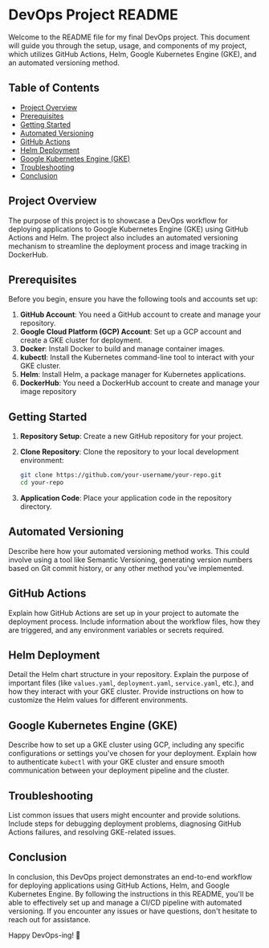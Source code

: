 # DevOps Project README

Welcome to the README file for my final DevOps project. This document will guide you through the setup, usage, and components of my project, which utilizes GitHub Actions, Helm, Google Kubernetes Engine (GKE), and an automated versioning method.

## Table of Contents

- [Project Overview](#project-overview)
- [Prerequisites](#prerequisites)
- [Getting Started](#getting-started)
- [Automated Versioning](#automated-versioning)
- [GitHub Actions](#github-actions)
- [Helm Deployment](#helm-deployment)
- [Google Kubernetes Engine (GKE)](#google-kubernetes-engine-gke)
- [Troubleshooting](#troubleshooting)
- [Conclusion](#conclusion)

## Project Overview

The purpose of this project is to showcase a DevOps workflow for deploying applications to Google Kubernetes Engine (GKE) using GitHub Actions and Helm. The project also includes an automated versioning mechanism to streamline the deployment process and image tracking in DockerHub.

## Prerequisites

Before you begin, ensure you have the following tools and accounts set up:

1. **GitHub Account**: You need a GitHub account to create and manage your repository.
2. **Google Cloud Platform (GCP) Account**: Set up a GCP account and create a GKE cluster for deployment.
3. **Docker**: Install Docker to build and manage container images.
4. **kubectl**: Install the Kubernetes command-line tool to interact with your GKE cluster.
5. **Helm**: Install Helm, a package manager for Kubernetes applications.
6. **DockerHub**: You need a DockerHub account to create and manage your image repository

## Getting Started

1. **Repository Setup**: Create a new GitHub repository for your project.

2. **Clone Repository**: Clone the repository to your local development environment:

   ```bash
   git clone https://github.com/your-username/your-repo.git
   cd your-repo
   ```

3. **Application Code**: Place your application code in the repository directory.

## Automated Versioning

Describe here how your automated versioning method works. This could involve using a tool like Semantic Versioning, generating version numbers based on Git commit history, or any other method you've implemented.

## GitHub Actions

Explain how GitHub Actions are set up in your project to automate the deployment process. Include information about the workflow files, how they are triggered, and any environment variables or secrets required.

## Helm Deployment

Detail the Helm chart structure in your repository. Explain the purpose of important files (like `values.yaml`, `deployment.yaml`, `service.yaml`, etc.), and how they interact with your GKE cluster. Provide instructions on how to customize the Helm values for different environments.

## Google Kubernetes Engine (GKE)

Describe how to set up a GKE cluster using GCP, including any specific configurations or settings you've chosen for your deployment. Explain how to authenticate `kubectl` with your GKE cluster and ensure smooth communication between your deployment pipeline and the cluster.

## Troubleshooting

List common issues that users might encounter and provide solutions. Include steps for debugging deployment problems, diagnosing GitHub Actions failures, and resolving GKE-related issues.

## Conclusion

In conclusion, this DevOps project demonstrates an end-to-end workflow for deploying applications using GitHub Actions, Helm, and Google Kubernetes Engine. By following the instructions in this README, you'll be able to effectively set up and manage a CI/CD pipeline with automated versioning. If you encounter any issues or have questions, don't hesitate to reach out for assistance.

Happy DevOps-ing! 🚀
